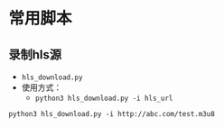 # 常用脚本

## 录制hls源

+ `hls_download.py`
+ 使用方式：
  + `python3 hls_download.py -i hls_url`

```shell
python3 hls_download.py -i http://abc.com/test.m3u8
```
